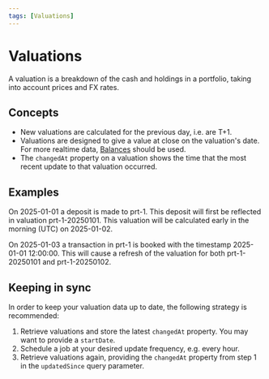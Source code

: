```yaml
---
tags: [Valuations]
---
```


# Valuations

A valuation is a breakdown of the cash and holdings in a portfolio, taking into account prices and FX rates. 

## Concepts

- New valuations are calculated for the previous day, i.e. are T+1. 
- Valuations are designed to give a value at close on the valuation's date. For more realtime data, [Balances](../balances/Basics.md) should be used.
- The `changedAt` property on a valuation shows the time that the most recent update to that valuation occurred.

## Examples

On 2025-01-01 a deposit is made to prt-1. This deposit will first be reflected in valuation prt-1-20250101. This valuation will be calculated early in the morning (UTC) on 2025-01-02.

On 2025-01-03 a transaction in prt-1 is booked with the timestamp 2025-01-01 12:00:00. This will cause a refresh of the valuation for both prt-1-20250101 and prt-1-20250102.

## Keeping in sync

 In order to keep your valuation data up to date, the following strategy is recommended:

1. Retrieve valuations and store the latest `changedAt` property. You may want to provide a `startDate`.
1. Schedule a job at your desired update frequency, e.g. every hour.
1. Retrieve valuations again, providing the `changedAt` property from step 1 in the `updatedSince` query parameter.